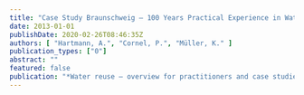 ```yaml
---
title: "Case Study Braunschweig – 100 Years Practical Experience in Water Reuse"
date: 2013-01-01
publishDate: 2020-02-26T08:46:35Z
authors: [ "Hartmann, A.", "Cornel, P.", "Müller, K." ]
publication_types: ["0"]
abstract: ""
featured: false
publication: "*Water reuse – overview for practitioners and case studies*"
---
```


